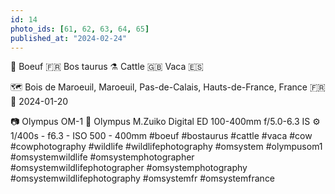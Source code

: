 ```yaml
---
id: 14
photo_ids: [61, 62, 63, 64, 65]
published_at: "2024-02-24"
---
```

🐄 
Boeuf 🇫🇷
Bos taurus ⚗️
Cattle 🇬🇧
Vaca 🇪🇸

🗺️ Bois de Maroeuil, Maroeuil, Pas-de-Calais, Hauts-de-France, France 🇫🇷
📅 2024-01-20

📷 Olympus OM-1
🔭 Olympus M.Zuiko Digital ED 100-400mm f/5.0-6.3 IS
⚙️ 1/400s - f6.3 - ISO 500 - 400mm
#boeuf #bostaurus #cattle #vaca #cow #cowphotography #wildlife #wildlifephotography #omsystem #olympusom1 #omsystemwildlife #omsystemphotographer #omsystemwildlifephotographer #omsystemphotography #omsystemwildlifephotography #omsystemfr #omsystemfrance